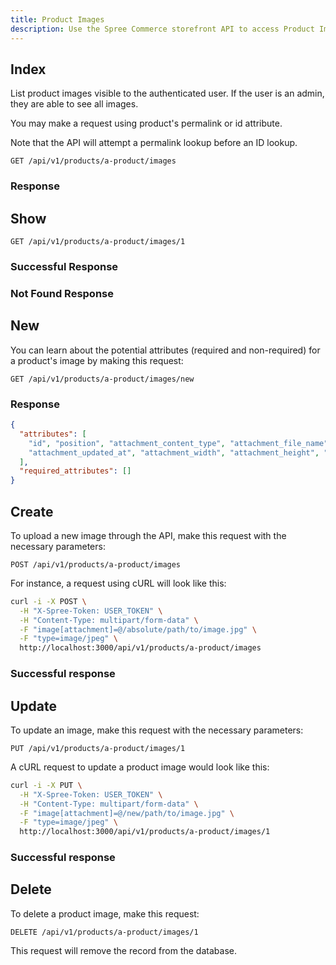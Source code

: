 ```yaml
---
title: Product Images
description: Use the Spree Commerce storefront API to access Product Images data.
---
```


## Index

List product images visible to the authenticated user. If the user is an admin, they are able to see all images.

You may make a request using product\'s permalink or id attribute.

Note that the API will attempt a permalink lookup before an ID lookup.

```text
GET /api/v1/products/a-product/images
```

### Response

<status code="200"></status>
<json sample="images"></json>

## Show

```text
GET /api/v1/products/a-product/images/1
```

### Successful Response

<status code="200"></status>
<json sample="image"></json>

### Not Found Response

<alert type="not_found"></alert>

## New

You can learn about the potential attributes (required and non-required) for a product's image by making this request:

```text
GET /api/v1/products/a-product/images/new
```

### Response

<status code="200"></status>
```json
{
  "attributes": [
    "id", "position", "attachment_content_type", "attachment_file_name", "type",
    "attachment_updated_at", "attachment_width", "attachment_height", "alt"
  ],
  "required_attributes": []
}
```

## Create

<alert type="admin_only" kind="danger"></alert>

To upload a new image through the API, make this request with the necessary parameters:

```text
POST /api/v1/products/a-product/images
```

For instance, a request using cURL will look like this:

```bash
curl -i -X POST \
  -H "X-Spree-Token: USER_TOKEN" \
  -H "Content-Type: multipart/form-data" \
  -F "image[attachment]=@/absolute/path/to/image.jpg" \
  -F "type=image/jpeg" \
  http://localhost:3000/api/v1/products/a-product/images
```

### Successful response

<status code="201"></status>

## Update

<alert type="admin_only" kind="danger"></alert>

To update an image, make this request with the necessary parameters:

```text
PUT /api/v1/products/a-product/images/1
```

A cURL request to update a product image would look like this:

```bash
curl -i -X PUT \
  -H "X-Spree-Token: USER_TOKEN" \
  -H "Content-Type: multipart/form-data" \
  -F "image[attachment]=@/new/path/to/image.jpg" \
  -F "type=image/jpeg" \
  http://localhost:3000/api/v1/products/a-product/images/1
```

### Successful response

<status code="201"></status>

## Delete

<alert type="admin_only" kind="danger"></alert>

To delete a product image, make this request:

```text
DELETE /api/v1/products/a-product/images/1
```

This request will remove the record from the database.

<status code="204"></status>
